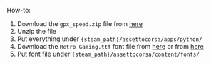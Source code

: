 How-to:
1. Download the `gpx_speed.zip` file from [here](https://github.com/opp/gpx_speed/releases/latest)
2. Unzip the file
3. Put everything under `{steam_path}/assettocorsa/apps/python/`
4. Download the `Retro Gaming.ttf` font file from [here](https://github.com/opp/gpx_speed/releases/latest) or from [here](https://www.dafont.com/retro-gaming.font)
6. Put font file under `{steam_path}/assettocorsa/content/fonts/`